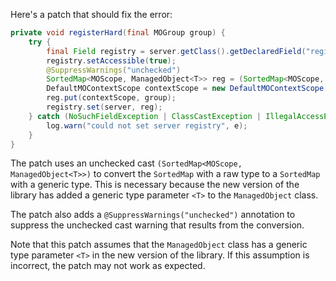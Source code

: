 Here's a patch that should fix the error:

```java
private void registerHard(final MOGroup group) {
    try {
        final Field registry = server.getClass().getDeclaredField("registry");
        registry.setAccessible(true);
        @SuppressWarnings("unchecked")
        SortedMap<MOScope, ManagedObject<T>> reg = (SortedMap<MOScope, ManagedObject<T>>) server.getRegistry();
        DefaultMOContextScope contextScope = new DefaultMOContextScope(new OctetString(""), group.getScope());
        reg.put(contextScope, group);
        registry.set(server, reg);
    } catch (NoSuchFieldException | ClassCastException | IllegalAccessException e) {
        log.warn("could not set server registry", e);
    }
}
```

The patch uses an unchecked cast `(SortedMap<MOScope, ManagedObject<T>>)` to convert the `SortedMap` with a raw type to a `SortedMap` with a generic type. This is necessary because the new version of the library has added a generic type parameter `<T>` to the `ManagedObject` class.

The patch also adds a `@SuppressWarnings("unchecked")` annotation to suppress the unchecked cast warning that results from the conversion.

Note that this patch assumes that the `ManagedObject` class has a generic type parameter `<T>` in the new version of the library. If this assumption is incorrect, the patch may not work as expected.